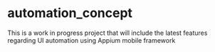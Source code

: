 # automation_concept

This is a work in progress project that will include the latest features regarding UI automation using Appium mobile framework
